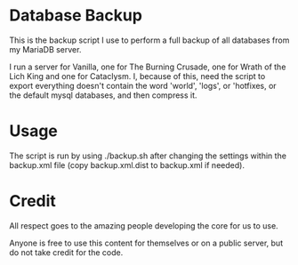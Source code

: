 # Database Backup
This is the backup script I use to perform a full backup of all databases from my MariaDB server.

I run a server for Vanilla, one for The Burning Crusade, one for Wrath of the Lich King and one for Cataclysm. I, because of this, need the script to export everything doesn't contain the word 'world', 'logs', or 'hotfixes, or the default mysql databases, and then compress it.

# Usage
The script is run by using ./backup.sh after changing the settings within the backup.xml file (copy backup.xml.dist to backup.xml if needed).

# Credit
All respect goes to the amazing people developing the core for us to use.

Anyone is free to use this content for themselves or on a public server, but do not take credit for the code.
